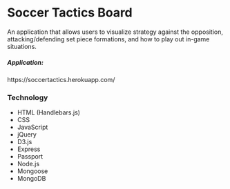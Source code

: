 <h1>Soccer Tactics Board</h1>


<p>An application that allows users to visualize strategy against the opposition, attacking/defending set piece formations, and how to play out in-game situations.</p>

<h5>Application:</h5> https://soccertactics.herokuapp.com/

<h3>Technology</h3>
<ul>
  <li>HTML (Handlebars.js)</li>
  <li>CSS</li>
  <li>JavaScript</li>
  <li>jQuery</li>
  <li>D3.js</li>
  <li>Express</li>
  <li>Passport</li>
  <li>Node.js</li>
  <li>Mongoose</li>
  <li>MongoDB</li>
</ul>
